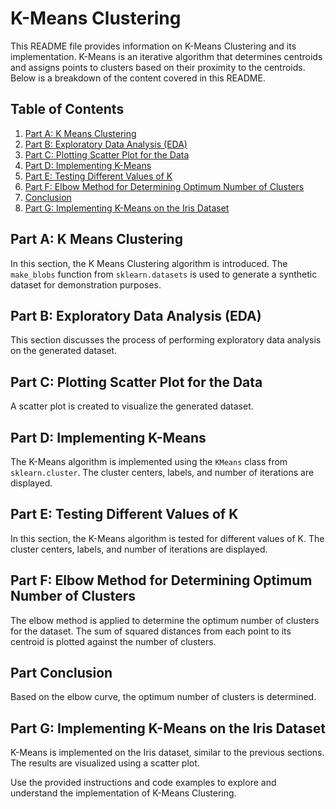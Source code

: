 # K-Means Clustering

This README file provides information on K-Means Clustering and its implementation. K-Means is an iterative algorithm that determines centroids and assigns points to clusters based on their proximity to the centroids. Below is a breakdown of the content covered in this README.

## Table of Contents
1. [Part A: K Means Clustering](#part-a)
2. [Part B: Exploratory Data Analysis (EDA)](#part-b)
3. [Part C: Plotting Scatter Plot for the Data](#part-c)
4. [Part D: Implementing K-Means](#part-d)
5. [Part E: Testing Different Values of K](#part-e)
6. [Part F: Elbow Method for Determining Optimum Number of Clusters](#part-f)
7. [Conclusion](#conclusion)
8. [Part G: Implementing K-Means on the Iris Dataset](#part-g)

<a name="part-a"></a>
## Part A: K Means Clustering
In this section, the K Means Clustering algorithm is introduced. The `make_blobs` function from `sklearn.datasets` is used to generate a synthetic dataset for demonstration purposes.

<a name="part-b"></a>
## Part B: Exploratory Data Analysis (EDA)
This section discusses the process of performing exploratory data analysis on the generated dataset.

<a name="part-c"></a>
## Part C: Plotting Scatter Plot for the Data
A scatter plot is created to visualize the generated dataset.

<a name="part-d"></a>
## Part D: Implementing K-Means
The K-Means algorithm is implemented using the `KMeans` class from `sklearn.cluster`. The cluster centers, labels, and number of iterations are displayed.

<a name="part-e"></a>
## Part E: Testing Different Values of K
In this section, the K-Means algorithm is tested for different values of K. The cluster centers, labels, and number of iterations are displayed.

<a name="part-f"></a>
## Part F: Elbow Method for Determining Optimum Number of Clusters
The elbow method is applied to determine the optimum number of clusters for the dataset. The sum of squared distances from each point to its centroid is plotted against the number of clusters.

<a name="conclusion"></a>
## Part Conclusion
Based on the elbow curve, the optimum number of clusters is determined.

<a name="part-g"></a>
## Part G: Implementing K-Means on the Iris Dataset
K-Means is implemented on the Iris dataset, similar to the previous sections. The results are visualized using a scatter plot.

Use the provided instructions and code examples to explore and understand the implementation of K-Means Clustering.
